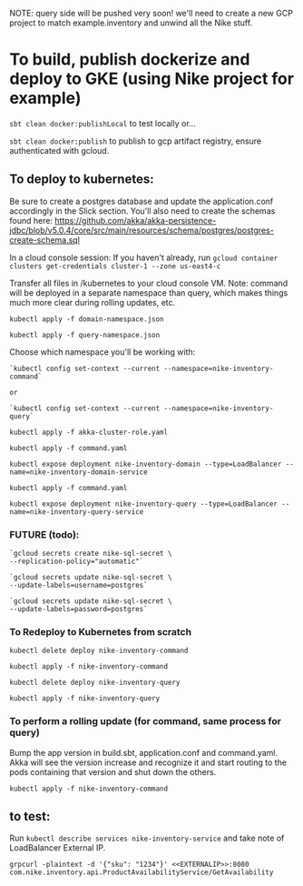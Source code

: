 NOTE: query side will be pushed very soon!
      we'll need to create a new GCP project to match example.inventory and unwind all the Nike stuff.

# To build, publish dockerize and deploy to GKE (using Nike project for example)

`sbt clean docker:publishLocal` to test locally or...

`sbt clean docker:publish` to publish to gcp artifact registry, ensure authenticated with gcloud.

## To deploy to kubernetes:

Be sure to create a postgres database and update the application.conf accordingly in the Slick section. You'll also need
to create the schemas found here: https://github.com/akka/akka-persistence-jdbc/blob/v5.0.4/core/src/main/resources/schema/postgres/postgres-create-schema.sql

In a cloud console session:
If you haven't already, run `gcloud container clusters get-credentials cluster-1 --zone us-east4-c`

Transfer all files in /kubernetes to your cloud console VM. Note: command will be deployed in a separate namespace
than query, which makes things much more clear during rolling updates, etc.

`kubectl apply -f domain-namespace.json`

`kubectl apply -f query-namespace.json`

Choose which namespace you'll be working with:

    `kubectl config set-context --current --namespace=nike-inventory-command`

    or

    `kubectl config set-context --current --namespace=nike-inventory-query`


`kubectl apply -f akka-cluster-role.yaml`

`kubectl apply -f command.yaml`

`kubectl expose deployment nike-inventory-domain --type=LoadBalancer --name=nike-inventory-domain-service`

`kubectl apply -f command.yaml`

`kubectl expose deployment nike-inventory-query --type=LoadBalancer --name=nike-inventory-query-service`

### FUTURE (todo):
    `gcloud secrets create nike-sql-secret \
    --replication-policy="automatic"`

    `gcloud secrets update nike-sql-secret \
    --update-labels=username=postgres`

    `gcloud secrets update nike-sql-secret \
    --update-labels=password=postgres`

### To Redeploy to Kubernetes from scratch

`kubectl delete deploy nike-inventory-command`

`kubectl apply -f nike-inventory-command`

`kubectl delete deploy nike-inventory-query`

`kubectl apply -f nike-inventory-query`

### To perform a rolling update (for command, same process for query)

Bump the app version in build.sbt, application.conf and command.yaml. Akka will see the version increase and recognize
it and start routing to the pods containing that version and shut down the others.

`kubectl apply -f nike-inventory-command`

## to test:

Run `kubectl describe services nike-inventory-service` and take note of LoadBalancer External IP.

`grpcurl -plaintext -d '{"sku": "1234"}' <<EXTERNALIP>>:8080 com.nike.inventory.api.ProductAvailabilityService/GetAvailability`